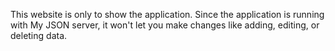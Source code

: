 This website is only to show the application. Since the application is running with My JSON server, it won't let you make changes like adding, editing, or deleting data.
